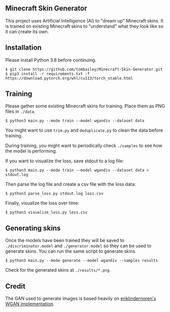 ## Minecraft Skin Generator
This project uses Artificial Intelligence (AI) to "dream up" Minecraft skins. It is trained on existing Minecraft skins to "understand" what they look like so it can create its own.

## Installation
Please install Python 3.8 before continuing.

    $ git clone https://github.com/tombailey/Minecraft-Skin-Generator.git
    $ pip3 install -r requirements.txt -f https://download.pytorch.org/whl/cu113/torch_stable.html

## Training
Please gather some existing Minecraft skins for training. Place them as PNG files in `./data`.

    $ python3 main.py --mode train --model wgandiv --dataset data

You might want to use `trim.py` and `deduplicate.py` to clean the data before training.

During training, you might want to periodically check `./samples` to see how the model is performing.

If you want to visualize the loss, save stdout to a log file:

    $ python3 main.py --mode train --model wgandiv --dataset data > stdout.log

Then parse the log file and create a csv file with the loss data:

    $ python3 parse_loss.py stdout.log loss.csv

Finally, visualize the loss over time:

    $ python3 visualize_loss.py loss.csv

## Generating skins
Once the models have been trained they will be saved to `./discriminator.model` and `./generator.model` so they can be used to generate skins. You can run the same script to generate skins.

    $ python3 main.py --mode generate --model wgandiv --samples results

Check for the generated skins at `./results/*.png`.

## Credit   

The GAN used to generate images is based heavily on [eriklindernoren's WGAN implementation](https://github.com/eriklindernoren/PyTorch-GAN/blob/master/implementations/wgan/wgan.py).
